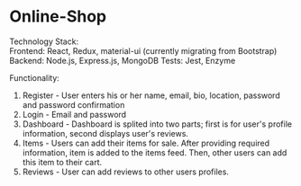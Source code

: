 # Online-Shop
Technology Stack:\
Frontend: React, Redux, material-ui (currently migrating from Bootstrap)\
Backend: Node.js, Express.js, MongoDB
Tests: Jest, Enzyme

Functionality:

1. Register - User enters his or her name, email, bio, location, password and password confirmation
2. Login - Email and password
3. Dashboard - Dashboard is splited into two parts; first is for user's profile information, second displays user's reviews.
4. Items - Users can add their items for sale. After providing required information, item is added to the items feed. Then, other users can add this item to their cart.
5. Reviews - User can add reviews to other users profiles.

